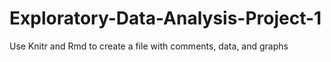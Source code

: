 # Exploratory-Data-Analysis-Project-1
Use Knitr and Rmd to create a file with comments, data, and graphs
